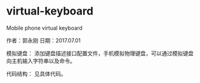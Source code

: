 # virtual-keyboard
Mobile phone virtual keyboard

作者：郭永刚        日期：2017.07.01

模拟键盘：
添加键盘描述接口配置文件，手机模拟物理键盘，可以通过模拟键盘向主机输入字符串以及命令。

代码结构：
见具体代码。


